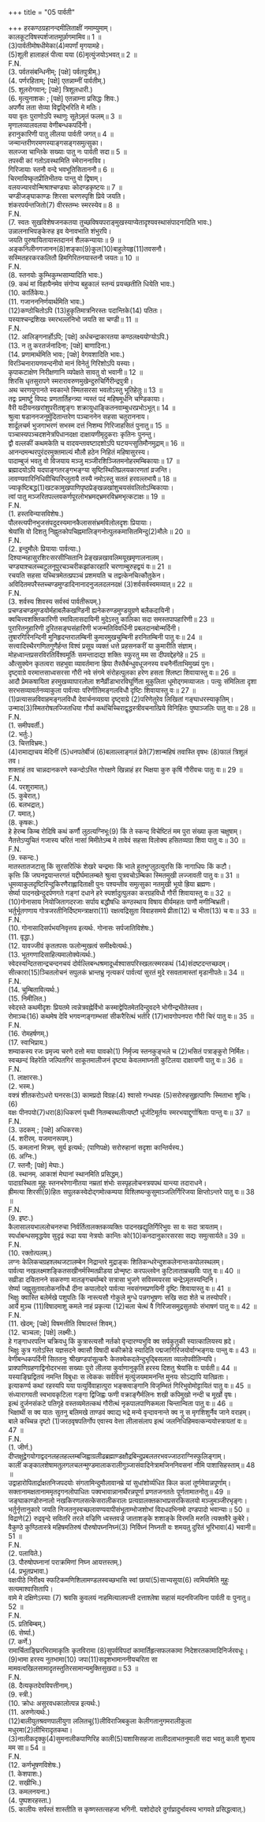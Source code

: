 +++
title = "05 पार्वती"

+++
हरकण्ठग्रहानन्दमीलिताक्षीं नमाम्युमाम्।  
कालकूटविषस्पर्शजातमूर्छागमामिव॥ 1 ॥  
(3)पार्वतीमोषधीमेका(4)मपर्णां मृगयामहे।  
(5)शूली हालाहलं पीत्वा यया (6)मृत्युंजयोऽभवत्॥ 2 ॥  
F.N.  
(3. पर्वतसंबन्धिनीम्; [पक्षे] पर्वतपुत्रीम्.)  
(4. पर्णरहिताम्; [पक्षे] एतन्नाम्नीं पार्वतीम्.)  
(5. शूलरोगवान्; [पक्षे] त्रिशूलधारी.)  
(6. मृत्युनाशकः ; [पक्षे] एतन्नाम्ना प्रसिद्धः शिवः.)  
अपर्णैव लता सेव्या विद्वद्भिरिति मे मतिः।  
यया वृतः पुराणोऽपि स्थाणुः सूतेऽमृतं फलम्॥ 3 ॥  
मृणालव्यालवलया वेणीबन्धकपर्दिनी।  
हरानुकारिणी पातु लीलया पार्वती जगत्॥ 4 ॥  
जन्मान्तरीणरमणस्याङ्गसङ्गसमुत्सुका।  
सलज्जा चान्तिके सख्याः पातु नः पार्वती सदा॥ 5 ॥  
तपस्वी कां गतोऽवस्थामिति स्मेराननाविव।  
गिरिजायाः स्तनौ वन्दे भवभूतिसिताननौ॥ 6 ॥  
चिरमाविष्कृतप्रीतिभीतयः पान्तु वो द्विषाम्।  
वलयज्यारवोन्मिश्राश्चण्ड्याः कोदण्डकृष्टयः॥ 7 ॥  
चण्डीजङ्घाकाण्डः शिरसा चरणस्पृशि प्रिये जयति।  
शंकरपर्यन्तजितो(7) वीरस्तम्भः स्मरस्येव॥ 8 ॥  
F.N.  
(7. स्वतः सुखविशेषजनकतया तुच्छविषयपराङ्मुखस्याप्येतादृश्यवस्थासंपादनादिति भावः.)  
उन्नालनाभिपङ्केरुह इव येनावभाति शंभुरपि।  
जयति पुरुषायितायास्तदाननं शैलकन्यायाः॥ 9 ॥  
अङ्कनिलीनगजानन(8)शङ्का(9)कुल(10)बाहुलेयहृ(11)तवसनौ।  
सस्मितहरकरकलितौ हिमगिरितनयास्तनौ जयतः॥ 10 ॥  
F.N.  
(8. स्तनयोः कुम्भिकुम्भसाम्यादिति भावः.)  
(9. कथं मां विहायैनमेव संगोप्य बहुकालं स्तन्यं प्रयच्छतीति धियेति भावः.)  
(10. कार्तिकेयः.)  
(11. गजानननिर्णयार्थमिति भावः.)  
(12)कण्ठोचितोऽपि (13)हुकृतिमात्रनिरस्तः पदान्तिके(14) पतितः।  
यस्याश्चन्द्रशिखः स्मरभल्लनिभो जयति सा चण्डी॥ 11 ॥  
F.N.  
(12. आलिङ्गनार्होऽपि; [पक्षे] अर्धचन्द्राकारतया कण्ठलक्ष्ययोग्योऽपि.)  
(13. न तु करतर्जनादिना; [पक्षे] बाणादिना.)  
(14. प्रणामार्थमिति भावः; [पक्षे] वेगवशादिति भावः.)  
विरञ्चिनारायणवन्दनीयो मानं विनेतुं गिरिशोऽपि यस्याः।  
कृपाकटाक्षेण निरीक्षणानि व्यपेक्षते सावतु वो भवानी॥ 12 ॥  
शिरसि धृतसुरापगे स्मरारावरुणमुखेन्दुरुचिर्गिरीन्द्रपुत्री।  
अथ चरणयुगानते स्वकान्ते स्मितसरसा भवतोऽस्तु भूतिहेतुः॥ 13 ॥  
तद्वः प्रमार्ष्टु विपदः प्रणतार्तिहन्त्र्या न्यस्तं पदं महिषमूर्धनि चण्डिकायाः।  
वैरी यदीयनखरांशुपरीतशृङ्गः शक्रायुधाङ्कितनवाम्बुधरप्रभोऽभूत्॥ 14 ॥  
श्रुत्वा षडाननजनुर्मुदितान्तरेण पञ्चाननेन सहसा चतुराननाय।  
शार्दूलचर्म भुजगाभरणं सभस्म दत्तं निशम्य गिरिजाहसितं पुनातु॥ 15 ॥  
पञ्चास्यपञ्चदशनेत्रपिधानदक्षा दाक्षायणीमृदुकराः कृतिनः पुनन्तु।  
द्वौ वल्लकीं कथमकेति च वादयन्तावष्टादशोऽपि घटयन्त्सुतिमौनमुद्राम्॥ 16 ॥  
आनन्दमन्थरपुरंदरमुक्तमाल्यं मौलौ हठेन निहितं महिषासुरस्य।  
पादाम्बुजं भवतु वो विजयाय मञ्जु मञ्जीरशिञ्जितमनोहरमम्बिकायाः॥ 17 ॥  
ब्रह्मादयोऽपि यदपाङ्गतरङ्गभङ्ग्या सृष्टिस्थितिप्रलयकारणतां व्रजन्ति।  
लावण्यवारिनिधिवीचिपरिप्लुतायै तस्यै नमोऽस्तु सततं हरवल्लभायै॥ 18 ॥  
ज्याकृष्टिबद्ध(1)खटकामुखपाणिपृष्ठप्रेङ्खन्नखांशुचयसंवलितोऽम्बिकायाः।  
त्वां पातु मञ्जरितपल्लवकर्णपूरलोभभ्रमद्भ्रमरविभ्रमभृत्कटाक्षः॥ 19 ॥  
F.N.  
(1. हस्तविन्यासविशेषः.)  
पौलस्त्यपीनभुजसंपदुदस्यमानकैलाससंभ्रमविलोलदृशः प्रियायाः।  
श्रेयांसि वो दिशतु निह्नुतकोपचिह्नमालिङ्गनोत्पुलकमासितमिन्दु(2)मौलेः॥ 20 ॥  
F.N.  
(2. इन्दुमौलेः प्रियायाः पार्वत्याः.)  
दिश्यान्महासुरशिरःसरसीप्सितानि प्रेङ्खन्नखावलिमयूखमृणालनालम्।  
चण्ड्याश्चलच्चटुलनूपुरचञ्चरीकझांकारहारि चरणाम्बुरुहद्वयं वः॥ 21 ॥  
रचयति सहसा यच्चित्रमेतत्प्रपञ्चं प्रशमयति च तद्वत्केनचित्कौतुकेन।  
अविदितमपरैस्तच्चण्डमुण्डादिनानादनुजलदलनदक्षं (3)शर्वसर्वस्वमव्यात्॥ 22 ॥  
F.N.  
(3. शर्वस्य शिवस्य सर्वस्वं पार्वतीरूपम्.)  
प्रचण्डचण्डमुण्डयोर्महाबलैकखण्डिनी ह्यनेकरुण्डमुण्डयुग्रणे बलैकदायिनी।  
क्वचित्त्वशक्तिकारिणी रमाविलासदायिनी मुदेऽस्तु कालिका सदा समस्तपापहारिणी॥ 23 ॥  
पुरारितनुहारिणी दुरितसङ्घसंहारिणी भजन्मतिविवर्धिनी प्रबलदानबोन्मर्दिनी।  
तुषारगिरिनन्दिनी मुनिहृदन्तरालम्बिनी कुमारमुखचुम्बिनी हरनितम्बिनी पातु वः॥ 24 ॥  
सत्त्वादिस्थैरगणितगुणैर्हन्त विश्वं प्रसूय व्यक्तं धत्ते प्रहसनकरीं या कुमारीति संज्ञाम्।  
मोहध्वान्तप्रसरविरतिर्विश्वमूर्तिः समन्तादाद्या शक्तिः स्फुरतु मम सा दीपवद्देहगेहे॥ 25 ॥  
औत्सुक्येन कृतत्वरा सहभुवा व्यावर्तमाना ह्रिया तैस्तैर्बन्धुवधूजनस्य वचनैर्नीताभिमुख्यं पुनः।  
दृष्ट्वाग्रे वरमात्तसाध्वसरसा गौरी नवे संगमे संरोहत्पुलका हरेण हसता श्लिष्टा शिवायास्तु वः॥ 26 ॥  
आदौ प्रेमकषायिता हरमुखव्यापारलोला शनैर्व्रीडाभारविघूर्णिता मुकुलिता धूमोद्गमव्याजतः। पत्युः संमिलिता दृशा सरभसव्यावर्तनव्याकुला पार्वत्याः परिणीतिमङ्गलविधौ दृष्टिः शिवायास्तु वः॥ 27 ॥  
(1)प्रत्यासन्नविवाहमङ्गलविधौ देवार्चनव्यग्रया दृष्ट्वाग्रे (2)परिणेतुरेव लिखितां गङ्घाधरस्याकृतिम्।  
उन्माद(3)स्मितरोषलज्जितधिया गौर्या कथंचिच्चिराद्वृद्धस्त्रीवचनात्प्रिये विनिहितः पुष्पाञ्जलिः पातु वाः॥ 28 ॥  
F.N.  
(1. समीपवर्ती.)  
(2. भर्तुः.)  
(3. चित्तविभ्रमः.)  
(4)रामाद्याचय मेदिनीं (5)धनपतेर्बीजं (6)बलाल्लाङ्गलं प्रेते(7)शान्महिषं तवास्ति वृषभः (8)फालं त्रिशूलं तव।  
शक्ताहं तव चान्नदानकरणे स्कन्दोऽस्ति गोरक्षणे खिन्नाहं हर भिक्षया कुरु कृषिं गौरीवचः पातुः वः॥ 29 ॥  
F.N.  
(4. परशुरामात्.)  
(5. कुबेरात्.)  
(6. बलभद्रात्.)  
(7. यमात्.)  
(8. कृषकः.)  
हे हेरम्ब किम्ब रोदिषि कथं कर्णौ लुठत्यग्निभूः(9) किं ते स्कन्द विचेष्टितं मम पुरा संख्या कृता चक्षुषाम्।  
नैतत्तेऽप्युचितं गजास्य चरितं नासां मिमीतेऽम्ब मे तावेवं सहसा विलोक्य हसितव्यग्रा शिवा पातु वः॥ 30 ॥  
F.N.  
(9. स्कन्दः.)  
मातस्तातजटासु किं सुरसरित्किं शेखरे चन्द्रमाः किं भाले हुतभुग्लुठत्युरसि किं नागाधिपः किं कटौ।  
कृत्तिः किं जघनद्वयान्तरगतं यद्दीर्घमालम्बते श्रुत्वा पुत्रवचोऽम्बिका स्मितमुखी लज्जावती पातु वः॥ 31 ॥  
धूमव्याकुलदृष्टिरिन्दुकिरणैराह्लादिताक्षी पुनः पश्यन्तीव समुत्सुका नतमुखी भूयो ह्रिया ब्रह्मणः।  
सेर्ष्या पादनखेन्दुदर्पणगते गङ्गां दधाने हरे स्पर्शादुत्पुलका करग्रहविधौ गौरी शिवायास्तु वः॥ 32 ॥  
(10)गोनासाय नियोजितागदरजाः सर्पाय बद्धौषधिः कण्ठस्थाय विषाय वीर्यमहतः पाणौ मणीन्बिभ्रती।  
भर्तुर्भूतगणाय गोत्रजरतीनिर्दिष्टमन्त्राक्षरा(11) रक्षत्वद्रिसुता विवाहसमये प्रीता(12) च भीता(13) च वः॥ 33 ॥  
F.N.  
(10. गोनासादिसर्पभयनिवृत्तय इत्यर्थः. गोनासः सर्पजातिविशेषः.)  
(11. वृद्धा.)  
(12. यावज्जीवं कृततपसः फलोन्मुखत्वं समीक्ष्येत्यर्थः.)  
(13. भूतगणादिसाहित्यमालोक्येत्यर्थः.)  
स्वेदस्यन्दितसान्द्रचन्दनचयं दोर्वल्लिबन्धश्रमादूर्ध्वश्वासपरिस्खलत्स्मरकथं (14)संदष्टदन्तच्छदम्।  
सीत्कारा(15)ञ्चितलोचनं सपुलकं भ्रान्तभ्रु नृत्यकरं पार्वत्यां सुरतं मुदे रसवतामास्तां मृडानीपतेः॥ 34 ॥  
F.N.  
(14. चुम्बितावित्यर्थः.)  
(15. निमीलित.)  
स्वेदस्ते कथमीदृशः प्रियतमे त्वन्नेत्रवह्नेर्विभो कस्माद्वेपितमेतदिन्दुवदने भोगीन्द्रभीतेस्तव।  
रोमाञ्चः(16) कथमेष देवि भगवन्गङ्गाम्भसां सीकरैरित्थं भर्तरि (17)भावगोपनपरा गौरी चिरं पातु वः॥ 35 ॥  
F.N.  
(16. रोमहर्षणम्.)  
(17. स्वाभिप्राय.)  
शम्याकस्य रजः प्रमृज्य चरणे दत्तो मया यावको(1) निर्मृज्य स्तनकुङ्भले च (2)भसितं पत्राङ्कुरो निर्मितः।  
स्वच्छन्दं विहरेति जल्पितगिरं साकूतमालीजनं दृष्ट्या केवलमाघ्नती कुटिलया दाक्षायणी पातु वः॥ 36 ॥  
F.N.  
(1. लाक्षारसः.)  
(2. भस्म.)  
वक्त्रं शीतकरोऽधरो घनरसः(3) कामप्रदो विग्रहः(4) श्वासो गन्धवहः (5)सरोरुहसुहृत्पाणिः स्मिताभा शुचिः।(6)  
वक्षः पीनपयो(7)धरा(8)धिकरणं पृथ्वी नितम्बस्थलीत्यष्टौ धूर्जटिमूर्तयः स्मरभयाद्दुर्गाश्रिताः पान्तु वः॥ 37 ॥  
F.N.  
(3. उदकम् ; [पक्षे] अधिकरसः)  
(4. शरीरम्. यजमानरूपम्.)  
(5. कमलानां मित्रम्. सूर्य इत्यर्थः; (पाणिपक्षे) सरोरुहानां सदृशा कान्तिर्यस्य.)  
(6. अग्निः.)  
(7. स्तनौ; [पक्षे] मेघाः.)  
(8. स्थानम्. आकाशं मेघानां स्थानमिति प्रसिद्धम्.)  
पादाग्रस्थिता मुहुः स्तनभरेणानीतया नम्रतां शंभोः सस्पृहलोचनत्रयपथं यान्त्या तदाराधने।  
ह्रीमत्या शिरसी(9)हितः सपुलकस्वेदोद्गमोत्कम्पया विश्लिष्यन्कुसुमाञ्जलिर्गिरिजया क्षिप्तोऽन्तरे पातु वः॥ 38 ॥  
F.N.  
(9. इष्टः.)  
कैलासालयभाललोचनरुचा निर्वर्तितालक्तकव्यक्तिः पादनखद्युतिर्गिरिभुवः सा वः सदा त्रायताम्।  
स्पर्धाबन्धसमृद्धयेव सुदृढं रूढा यया नेत्रयोः कान्तिः को(10)कनदानुकारसरसा सद्यः समुत्सार्यते॥ 39 ॥  
F.N.  
(10. रक्तोत्पलम्.)  
लग्नः केलिकचग्रहश्लथजटालम्बेन निद्रान्तरे मुद्राङ्कः शितिकन्धरेन्दुशकलेनान्तःकपोलस्थलम्।  
पार्वत्या नखलक्ष्मशङ्कितसखीनर्मस्मितव्रीडया प्रोन्मृष्टः करपल्लवेन कुटिलाताम्रच्छविः पातु वः॥ 40 ॥  
सव्रीडा दयितानने सकरुणा मातङ्गचर्माम्बरे सत्रासा भुजगे सविस्मयरसा चन्द्रेऽमृतस्यन्दिनि।  
सेर्ष्या जह्नुसुतावलोकनविधौ दीना कपालोदरे पार्वत्या नवसंगमप्रणयिनी दृष्टिः शिवायास्तु वः॥ 41 ॥  
भिक्षुः क्वास्ति बलेर्मखे पशुपतिः किं नास्त्यसौ गोकुले मुग्धे पन्नगभूषणः सखि सदा शेते च तस्योपरि।  
आर्ये मुञ्च (11)विषादमाशु कमले नाहं प्रकृत्या (12)चला चेत्थं वै गिरिजासमुद्रसुतयोः संभाषणं पातु वः॥ 42 ॥  
F.N.  
(11. खेदम्; [पक्षे] विषमत्तीति विषादस्तं शिवम्.)  
(12. चञ्चला; [पक्षे] लक्ष्मीः.)  
हे गङ्गाधरपत्नि चक्रिवधु किं कुत्रास्त्यसौ नर्तको वृन्दारण्यभुवि क्व सर्पकुतुकी स्यात्कालियस्य ह्रदे।  
भिक्षुः कुत्र गतोऽस्ति यज्ञसदने क्वासौ विषादी बकीक्रोडे स्यादिति पद्मजागिरिजयोर्वाग्भङ्गयः पान्तु वः॥ 43 ॥  
वेणीबन्धकपर्दिनी सिततनुः श्रीखण्डपांसूत्करैः केतक्येकदलेन्दुभृद्बिसलता व्यालोपवीतिन्यपि।  
प्राक्पाणिग्रहणाद्विनोदरभसा सख्याः पुरो लीलया कुर्वाणानुकृतिं हरस्य दिशतु श्रेयांसि वः पार्वती॥ 44 ॥  
यस्याङ्घ्रिद्वितयं नमन्ति विबुधाः स त्वेककः सर्ववित्तं मृत्युंजयमामनन्ति मुनयः सोऽद्यापि यातिव्रताः।  
इत्याकर्ण्य कथां रहस्यपि यया पत्युर्विवाहात्पुरा भङ्क्त्वाङ्गानि विजृम्भितं गिरिभुवोमोट्टायितं पातु वः॥ 45 ॥  
संध्यारागवती स्वभावकृटिला गङ्गा द्विजिह्वः फणी वक्राङ्गैर्मलिनः शखी कपिमुखो नन्दी च मूर्खो वृषः।  
इत्थं दुर्जनसंकटे पतिगृहे वस्तव्यमेतत्कथं गौरीत्थं नृकपालपाणिकमला चिन्तान्विता पातु वः॥ 46 ॥  
भिक्षार्थी स क्व यातः सुतनु बलिमखे ताण्डवं क्वाद्य भद्रे मन्ये वृन्दावनान्ते क्व नु स मृगशिशुर्नैव जाने वराहम्।  
बाले कच्चिन्न दृष्टो (1)जरठवृषपतिर्गोप एवास्य वेत्ता लीलासंलाप इत्थं जलनिधिहिमवत्कन्ययोस्त्रायतां वः॥ 47 ॥  
F.N.  
(1. जीर्ण.)  
दीप्तक्षुद्वेगयोगाद्वदनलहलहल्लम्बजिह्वाग्रलीढब्रह्माण्डक्षौद्रबिन्दुप्रबलतरभवज्जाठराग्निस्फुलिङ्गाम्।  
कालीं कङ्कालशेषामतुलगलचलन्मुण्डमालाकरालीगुञ्जासंवादिनेत्रामजिननिवसनां नौमि पाशासिहस्ताम्॥ 48 ॥  
उद्वाहारोपितार्द्राक्षतनिजपदयोः संगतामिन्दुमौलावानम्रे यां सुधांशोर्व्यधित किल कलां तूर्णमेवान्नपूर्णाम्।  
सक्तानामक्षतानाममृतदृगनलोपाधितः पक्वभावान्नानार्थैरन्नपूर्णा प्रणतजनततेः पूर्णतामातनोतु॥ 49 ॥  
जङ्घाकाण्डोरुनालो नखकिरणलसत्केसरालीकरालः प्रत्यग्रालक्तकाभाप्रसरकिसलयो मञ्जुमञ्जीरभृङ्गः।  
भर्तुर्नृत्तानुकारे जयति निजतनुस्वच्छलावण्यवापीसंभूताम्भोजशोभां विदधदभिनमो दण्डपादो भवान्याः॥ 50 ॥  
विद्राणे(2) रुद्रवृन्दे सवितरि तरले वज्रिणि ध्वस्तवज्रे जाताशङ्के शशाङ्के विरमति मरुति त्यक्तवैरे कुबेरे।  
वैकुण्ठे कुण्ठितास्त्रे महिषमतिरुषं पौरुषोपघ्ननिघ्नं(3) निर्विघ्नं निघ्नती वः शमयतु दुरितं भूरिभावा(4) भवानी॥ 51 ॥  
F.N.  
(2. पलायिते.)  
(3. पौरुषोपघ्नानां पराक्रमिणां निघ्न आयत्तस्तम्.)  
(4. प्रभूतप्रभावा.)  
वक्षःपीठे निरीक्ष्य स्फटिकमणिशिलामण्डलस्वच्छभासि स्वां छायां(5)साभ्यसूया(6) त्वमियमिति मुहुः सत्यमाश्वासितापि।  
वामे मे दक्षिणेऽस्याः (7) श्रवसि कुवलयं नाहमित्यालपन्ती दत्ताश्लेषा सहासं मदनविजयिना पार्वती वः पुनातु॥ 52 ॥  
F.N.  
(5. प्रतिबिम्बम्.)  
(6. सेर्ष्या.)  
(7. कर्णे.)  
रामार्चिताङ्घ्रिरभिरामाकृतिः कृतविरामा (8)सुपर्वविपदां कामार्तिहृत्सफलकामा निदेशरतकामादिनिर्जरवधूः।  
(9)भामा हरस्य नुतभामा(10) जपा(11)सदृशभामाननीयचरिता सा मामवत्वखिलसामादृतस्तुतिरसामान्यमुक्तिसुखदा॥ 53 ॥  
F.N.  
(8. दैत्यकृतदेवविपत्तीनाम्.)  
(9. स्त्री.)  
(10. क्रोधः असुरवधकालोत्पन्न इत्यर्थः.)  
(11. अरुणेत्यर्थः.)  
(12)बालीयुतश्रवणपालीयुगा ललितचू(1)लीविराजिबकुला केलीगतानुगमरालीकुला मधुरमा(2)लीभिरादृतकथा।  
(3)नालीकदृक्कु(4)सुमनालीकपाणिरिह काली(5)यशासिसहजा तालीदलाभतनुमाली सदा भवतु काली शुभाय मम सा॥ 54 ॥  
F.N.  
(12. कर्णभूषणविशेषः.)  
(1. केशपाशः.)  
(2. सखीभिः.)  
(3. कमलनयना.)  
(4. पुष्पशरहस्ता.)  
(5. कालीयः सर्पस्तं शास्तीति स कृष्णस्तत्सहजा भगिनी. यशोदोदरे दुर्गाप्रादुर्भावस्य भागवते प्रसिद्धत्वात्.)  
